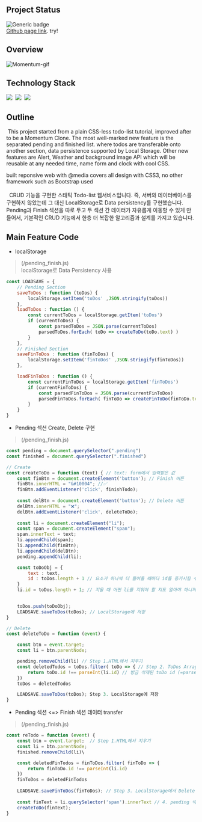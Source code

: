 ## Project Status
![Generic badge](https://img.shields.io/badge/build-passing-green.svg)
<br/> [Github page link](https://beegramin9.github.io/HCJ-Nomad-MomentumClone/). try!

## Overview
![Momentum-gif](https://user-images.githubusercontent.com/58083434/126057509-6426d913-ca34-4ba5-9e86-811d2b76c9f3.gif)


## Technology Stack
<img src="https://img.shields.io/badge/HTML5-E34F26?style=flat-square&logo=HTML5&logoColor=white"/></a>&nbsp;
<img src="https://img.shields.io/badge/CSS3-1572B6?style=flat-square&logo=CSS3&logoColor=white"/></a>&nbsp;
<img src="https://img.shields.io/badge/Javascript-F7DF1E?style=flat-square&logo=JavaScript&logoColor=white"/></a>

## Outline
&nbsp;This project started from a plain CSS-less todo-list tutorial, improved after to be a Momentum Clone. The most well-marked new feature is the separated pending and finished list. where todos are transferable onto another section, data persistence supported by Local Storage. Other new features are Alert, Weather and background image API which will be reusable at any needed time, name form and clock with cool CSS.

built reponsive web with @media
covers all design with CSS3, no other framework such as Bootstrap used
<br/><br/>
&nbsp; 
CRUD 기능을 구현한 스태틱 Todo-list 웹서비스입니다. 즉, 서버와 데이터베이스를 구현하지 않았는데 그 대신 LocalStorage로 Data persistency를 구현했습니다. Pending과 Finish 섹션을 따로 두고 두 섹션 간 데이터가 자유롭게 이동할 수 있게 만들어서, 기본적인 CRUD 기능에서 한층 더 복잡한 알고리즘과 설계를 가지고 있습니다.


## Main Feature Code
- localStorage <br/>
> (/pending_finish.js) <br/>
> localStorage로 Data Persistency 사용 <br/>
```js
const LOADSAVE = {
    // Pending Section
    saveToDos : function (toDos) {
        localStorage.setItem('toDos' ,JSON.stringify(toDos))
    },
    loadToDos : function () {
        const currentToDos = localStorage.getItem('toDos')
        if (currentToDos) {
            const parsedToDos = JSON.parse(currentToDos)
            parsedToDos.forEach( toDo => createToDo(toDo.text) )
        }
    },
    // Finished Section
    saveFinToDos : function (finToDos) {
        localStorage.setItem('finToDos' ,JSON.stringify(finToDos))
    },

    loadFinToDos : function () {
        const currentFinToDos = localStorage.getItem('finToDos')
        if (currentFinToDos) {
            const parsedFinToDos = JSON.parse(currentFinToDos)
            parsedFinToDos.forEach( finToDo => createFinToDo(finToDo.text) )
        }
    }
}
```
- Pending 섹션 Create, Delete 구현 <br/>
> (/pending_finish.js) <br/>
```js
const pending = document.querySelector(".pending")
const finished = document.querySelector(".finished")

// Create
const createToDo = function (text) { // text: form에서 입력받은 값
    const finBtn = document.createElement('button'); // Finish 버튼
    finBtn.innerHTML = "&#10004"; //✅
    finBtn.addEventListener('click', finishTodo);
    
    const delBtn = document.createElement('button'); // Delete 버튼
    delBtn.innerHTML = "❌";
    delBtn.addEventListener('click', deleteToDo);
    
    const li = document.createElement("li");
    const span = document.createElement("span");
    span.innerText = text;
    li.appendChild(span);
    li.appendChild(finBtn);
    li.appendChild(delBtn);
    pending.appendChild(li);

    const toDoObj = {
        text : text,
        id : toDos.length + 1 // 요소가 하나씩 더 들어올 때마다 id를 증가시킬 수 있는 좋은 로직
    }
    li.id = toDos.length + 1; // 지울 때 어떤 li를 지워야 할 지도 알아야 하니까 li에도 id가 필요하다
    

    toDos.push(toDoObj);
    LOADSAVE.saveToDos(toDos); // LocalStorage에 저장
}

// Delete 
const deleteToDo = function (event) {

    const btn = event.target;
    const li = btn.parentNode;

    pending.removeChild(li) // Step 1.HTML에서 지우기
    const deletedTodos = toDos.filter( toDo => { // Step 2. ToDos Array Update
        return toDo.id !== parseInt(li.id) // 방금 삭제된 toDo id (=parseInt(li.id) 제외 모든 toDo를 리턴한다
    })
    toDos = deletedTodos

    LOADSAVE.saveToDos(toDos); Step 3. LocalStorage에 저장
}
```
- Pending 섹션 <=> Finish 섹션 데이터 transfer <br/>
> (/pending_finish.js) <br/>

```js
const reTodo = function (event) {
    const btn = event.target;  // Step 1.HTML에서 지우기
    const li = btn.parentNode;
    finished.removeChild(li)\

    const deletedFinTodos = finToDos.filter( finToDo => { 
        return finToDo.id !== parseInt(li.id)
    })
    finToDos = deletedFinTodos
    
    LOADSAVE.saveFinToDos(finToDos); // Step 3. LocalStorage에서 Delete
    
    const finText = li.querySelector('span').innerText // 4. pending 섹션으로 다시 돌려 놓기
    createToDo(finText);
}

```
